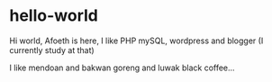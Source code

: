 # hello-world

Hi world,
Afoeth is here, I like PHP mySQL, wordpress and blogger (I currently study at that)

I like mendoan and bakwan goreng and luwak black coffee...
